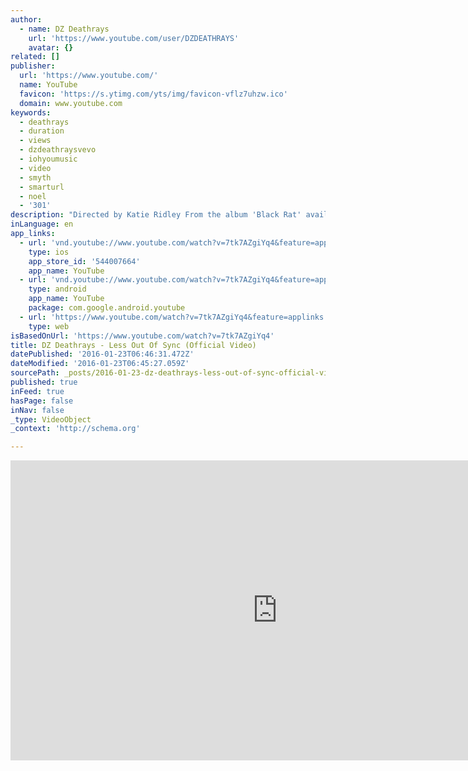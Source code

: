 ```yaml
---
author:
  - name: DZ Deathrays
    url: 'https://www.youtube.com/user/DZDEATHRAYS'
    avatar: {}
related: []
publisher:
  url: 'https://www.youtube.com/'
  name: YouTube
  favicon: 'https://s.ytimg.com/yts/img/favicon-vflz7uhzw.ico'
  domain: www.youtube.com
keywords:
  - deathrays
  - duration
  - views
  - dzdeathraysvevo
  - iohyoumusic
  - video
  - smyth
  - smarturl
  - noel
  - '301'
description: "Directed by Katie Ridley From the album 'Black Rat' available on iTunes: http://smarturl.it/blackratalbum 18th August // London Album Launch Show - http://smarturl.it/y6atjc"
inLanguage: en
app_links:
  - url: 'vnd.youtube://www.youtube.com/watch?v=7tk7AZgiYq4&feature=applinks'
    type: ios
    app_store_id: '544007664'
    app_name: YouTube
  - url: 'vnd.youtube://www.youtube.com/watch?v=7tk7AZgiYq4&feature=applinks'
    type: android
    app_name: YouTube
    package: com.google.android.youtube
  - url: 'https://www.youtube.com/watch?v=7tk7AZgiYq4&feature=applinks'
    type: web
isBasedOnUrl: 'https://www.youtube.com/watch?v=7tk7AZgiYq4'
title: DZ Deathrays - Less Out Of Sync (Official Video)
datePublished: '2016-01-23T06:46:31.472Z'
dateModified: '2016-01-23T06:45:27.059Z'
sourcePath: _posts/2016-01-23-dz-deathrays-less-out-of-sync-official-video.md
published: true
inFeed: true
hasPage: false
inNav: false
_type: VideoObject
_context: 'http://schema.org'

---
```

<iframe src="https://cdn.embedly.com/widgets/media.html?src=https%3A%2F%2Fwww.youtube.com%2Fembed%2F7tk7AZgiYq4%3Ffeature%3Doembed&amp;url=https%3A%2F%2Fwww.youtube.com%2Fwatch%3Fv%3D7tk7AZgiYq4&amp;image=https%3A%2F%2Fi.ytimg.com%2Fvi%2F7tk7AZgiYq4%2Fhqdefault.jpg&amp;key=b7d04c9b404c499eba89ee7072e1c4f7&amp;type=text%2Fhtml&amp;schema=youtube" width="854" height="480" scrolling="no" frameborder="0" allowfullscreen="allowfullscreen" style=""></iframe>
